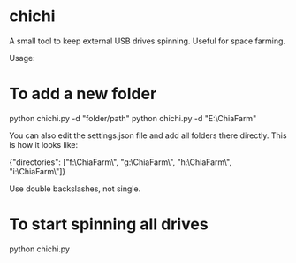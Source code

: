 # chichi
A small tool to keep external USB drives spinning. Useful for space farming.

Usage:

# To add a new folder
python chichi.py -d "folder/path"
python chichi.py -d "E:\ChiaFarm"

You can also edit the settings.json file and add all folders there directly. This is how it looks like:

{"directories": ["f:\\ChiaFarm\\", "g:\\ChiaFarm\\", "h:\\ChiaFarm\\", "i:\\ChiaFarm\\"]}

Use double backslashes, not single.

# To start spinning all drives
python chichi.py

